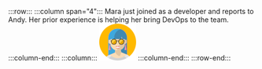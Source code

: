 :::row:::
  :::column span="4":::
    Mara just joined as a developer and reports to Andy. Her prior experience is helping her bring DevOps to the team.
  :::column-end:::
  :::column:::
    ![Cartoon depiction of Mara](../../shared/media-draft/mara.png)
  :::column-end:::
:::row-end:::